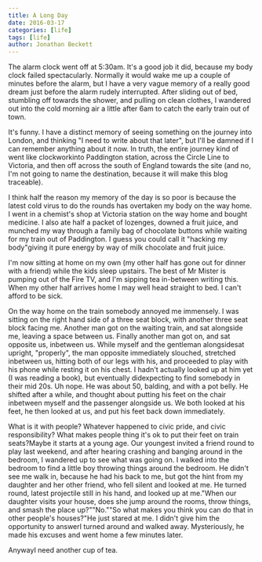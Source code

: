 ```yaml
---
title: A Long Day
date: 2016-03-17
categories: [life]
tags: [life]
author: Jonathan Beckett
---
```


The alarm clock went off at 5:30am. It's a good job it did, because my body clock failed spectacularly. Normally it would wake me up a couple of minutes before the alarm, but I have a very vague memory of a really good dream just before the alarm rudely interrupted. After sliding out of bed, stumbling off towards the shower, and pulling on clean clothes, I wandered out into the cold morning air a little after 6am to catch the early train out of town.

It's funny. I have a distinct memory of seeing something on the journey into London, and thinking "I need to write about that later", but I'll be damned if I can remember anything about it now. In truth, the entire journey kind of went like clockworkinto Paddington station, across the Circle Line to Victoria, and then off across the south of England towards the site (and no, I'm not going to name the destination, because it will make this blog traceable).

I think half the reason my memory of the day is so poor is because the latest cold virus to do the rounds has overtaken my body on the way home. I went in a chemist's shop at Victoria station on the way home and bought medicine. I also ate half a packet of lozenges, downed a fruit juice, and munched my way through a family bag of chocolate buttons while waiting for my train out of Paddington. I guess you could call it "hacking my body"giving it pure energy by way of milk chocolate and fruit juice.

I'm now sitting at home on my own (my other half has gone out for dinner with a friend) while the kids sleep upstairs. The best of Mr Mister is pumping out of the Fire TV, and I'm sipping tea in-between writing this. When my other half arrives home I may well head straight to bed. I can't afford to be sick.

On the way home on the train somebody annoyed me immensely. I was sitting on the right hand side of a three seat block, with another three seat block facing me. Another man got on the waiting train, and sat alongside me, leaving a space between us. Finally another man got on, and sat opposite us, inbetween us. While myself and the gentleman alongsidesat upright, "properly", the man opposite immediately slouched, stretched inbetween us, hitting both of our legs with his, and proceeded to play with his phone while resting it on his chest. I hadn't actually looked up at him yet (I was reading a book), but eventually didexpecting to find somebody in their mid 20s. Uh nope. He was about 50, balding, and with a pot belly. He shifted after a while, and thought about putting his feet on the chair inbetween myself and the passenger alongside us. We both looked at his feet, he then looked at us, and put his feet back down immediately.

What is it with people? Whatever happened to civic pride, and civic responsibility? What makes people thing it's ok to put their feet on train seats?Maybe it starts at a young age. Our youngest invited a friend round to play last weekend, and after hearing crashing and banging around in the bedroom, I wandered up to see what was going on. I walked into the bedroom to find a little boy throwing things around the bedroom. He didn't see me walk in, because he had his back to me, but got the hint from my daughter and her other friend, who fell silent and looked at me. He turned round, latest projectile still in his hand, and looked up at me."When our daughter visits your house, does she jump around the rooms, throw things, and smash the place up?""No.""So what makes you think you can do that in other people's houses?"He just stared at me. I didn't give him the opportunity to answerI turned around and walked away. Mysteriously, he made his excuses and went home a few minutes later.

AnywayI need another cup of tea.